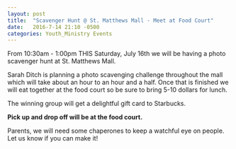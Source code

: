 ```yaml
---
layout: post
title:  "Scavenger Hunt @ St. Matthews Mall - Meet at Food Court"
date:   2016-7-14 21:10 -0500
categories: Youth_Ministry Events
---
```


From 10:30am - 1:00pm THIS Saturday, July 16th we will be having a photo scavenger hunt at St. Matthews Mall.

Sarah Ditch is planning a photo scavenging challenge throughout the mall which will take about an hour to an hour and a half. Once that is finished we will eat together at the food court so be sure to bring 5-10 dollars for lunch.

The winning group will get a delightful gift card to Starbucks.

**Pick up and drop off will be at the food court.**

Parents, we will need some chaperones to keep a watchful eye on people. Let us know if you can make it!